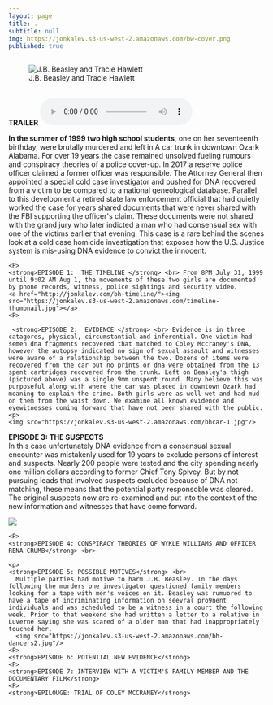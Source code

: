 ```yaml
---
layout: page
title: .
subtitle: null
img: https://jonkalev.s3-us-west-2.amazonaws.com/bw-cover.png
published: true
---
```


<figure>
<img src="https://jonkalev.s3-us-west-2.amazonaws.com/cbh.jpg" alt=" J.B. Beasley and Tracie Hawlett">
  <figcaption>J.B. Beasley and Tracie Hawlett</figcaption>
  </figure>
<br />
  <strong>TRAILER</strong>
<audio controls>
  <source src="https://jonkalev.s3-us-west-2.amazonaws.com/trailer.ogg" type="audio/ogg">
  <source src="https://jonkalev.s3-us-west-2.amazonaws.com/trailer.mp3" type="audio/mpeg">
Your browser does not support the audio element.
</audio>
<p>

<strong>In the summer of 1999 two high school students</strong>, one on her seventeenth birthday, were brutally murdered and left in A car trunk in downtown Ozark Alabama. For over 19 years the case remained unsolved fueling rumours and conspiracy theories of a police cover-up. In 2017 a reserve police officer claimed a former officer was responsible. The Attorney General then appointed a special cold case investigator and pushed for DNA recovered from a victim to be compared to a national geneological database. Parallel to this development a retired state law enforcement official that had quietly worked the case for years shared documents that were never shared with the FBI supporting the officer's claim. These documents were not shared with the grand jury who later indicted a man who had consensual sex with one of the victims earlier that evening.
    This case is a rare behind the scenes look at a cold case homicide investigation that exposes how the U.S. Justice system is mis-using DNA evidence to convict the innocent.
    <P>

  
    <P>
    <strong>EPISODE 1:  THE TIMELINE </strong> <br> From 8PM July 31, 1999 until 9:02 AM Aug 1, the movements of these two girls are documented by phone records, witness, police sightings and security video.  
    <a href="http://jonkalev.com/bh-timeline/"><img src="https://jonkalev.s3-us-west-2.amazonaws.com/timeline-thumbnail.jpg"></a>
    <P>
 
     <strong>EPISODE 2:  EVIDENCE </strong> <br> Evidence is in three catagores, physical, circumstantial and inferential. One victim had semen dna fragments recovered that matched to Coley Mccraney's DNA, however the autopsy indicated no sign of sexual assault and witnesses were aware of a relationship between the two. Dozens of items were recovered from the car but no prints or dna were obtained from the 13 spent cartridges recovered from the trunk. Left on Beasley's thigh (pictured above) was a single 9mm unspent round. Many believe this was purposeful along with where the car was placed in downtown Ozark had meaning to explain the crime. Both girls were as well wet and had mud on them from the waist down. We examine all known evidence and eyewitnesses coming forward that have not been shared with the public. <p> 
    <img src="https://jonkalev.s3-us-west-2.amazonaws.com/bhcar-1.jpg"/>
  
  <p>

  <strong>EPISODE 3:  THE SUSPECTS </strong> <br> In this case unfortunately DNA evidence from a consensual sexual encounter was mistakenly used for 19 years to exclude persons of interest and suspects. Nearly 200 people were tested and the city spending nearly one million dollars according to former Chief Tony Spivey. But by not pursuing leads that involved suspects excluded because of DNA not matching, these means that the potential party responsoble was cleared. The original suspects now are re-examined and put into the context of the new information and witnesses that have come forward. <p>
    <img src="https://jonkalev.s3-us-west-2.amazonaws.com/.jpg"/>
  

    <P>
    <strong>EPISODE 4: CONSPIRACY THEORIES OF WYKLE WILLIAMS AND OFFICER RENA CRUMB</strong> <br>
    
    <p>
    <strong>EPISODE 5: POSSIBLE MOTIVES</strong> <br> 
      Multiple parties had motive to harm J.B. Beasley. In the days following the murders one investigator questioned family members looking for a tape with men's voices on it. Beasley was rumuored to have a tape of incriminating information on seevral pro9nent individuals and was scheduled to be a witness in a court the following week. Prior to that weekend she had written a letter to a relative in Luverne saying she was scared of a older man that had inappropriately touched her. 
      <img src="https://jonkalev.s3-us-west-2.amazonaws.com/bh-dancers2.jpg"/>
    <P>
    <strong>EPISODE 6: POTENTIAL NEW EVIDENCE</strong>
    <P>
    <strong>EPISODE 7: INTERVIEW WITH A VICTIM'S FAMILY MEMBER AND THE DOCUMENTARY FILM</strong>
    <P>
    <strong>EPILOUGE: TRIAL OF COLEY MCCRANEY</strong>
     
   
